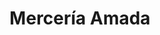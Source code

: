 ---
title: "Mercería Amada"
url: /ciudad-autonoma-de-buenos-aires/merceria-amada/
shop: comercio
---